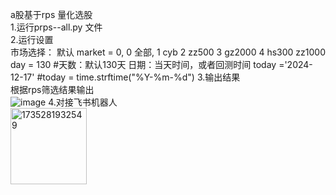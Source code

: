   a股基于rps 量化选股  
1.运行prps--all.py 文件  
2.运行设置   
  市场选择：  默认  market = 0,  0 全部,  1 cyb  2 zz500  3 gz2000 4 hs300 zz1000
  day = 130  #天数：默认130天
  日期：当天时间，或者回测时间
   today ='2024-12-17'  #today = time.strftime("%Y-%m-%d")
3.输出结果  
   根据rps筛选结果输出  
  ![image](https://github.com/user-attachments/assets/eb638cf7-540f-408f-9061-4c9ad7b28bc3)
4.对接飞书机器人  
<img width="122" alt="1735281932549" src="https://github.com/user-attachments/assets/1eeccc88-9b31-41d9-80a2-274d02940ade" />

 
    

